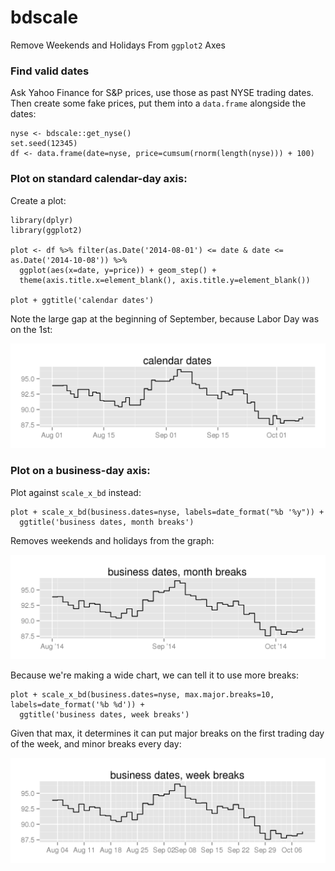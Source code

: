bdscale
========

Remove Weekends and Holidays From `ggplot2` Axes

### Find valid dates

Ask Yahoo Finance for S&P prices, use those as past NYSE trading dates. Then create some fake prices, put them into a `data.frame` alongside the dates:

```
nyse <- bdscale::get_nyse()
set.seed(12345)
df <- data.frame(date=nyse, price=cumsum(rnorm(length(nyse))) + 100)
```

### Plot on standard calendar-day axis:

Create a plot:

```
library(dplyr)
library(ggplot2)

plot <- df %>% filter(as.Date('2014-08-01') <= date & date <= as.Date('2014-10-08')) %>% 
  ggplot(aes(x=date, y=price)) + geom_step() + 
  theme(axis.title.x=element_blank(), axis.title.y=element_blank())
  
plot + ggtitle('calendar dates')

```

Note the large gap at the beginning of September, because Labor Day was on the 1st:

<img src='man/figures/calendar.PNG'>

### Plot on a business-day axis:

Plot against `scale_x_bd` instead:

```
plot + scale_x_bd(business.dates=nyse, labels=date_format("%b '%y")) + 
  ggtitle('business dates, month breaks')
```

Removes weekends and holidays from the graph:

<img src='man/figures/business.month.PNG'>

Because we're making a wide chart, we can tell it to use more breaks:

```
plot + scale_x_bd(business.dates=nyse, max.major.breaks=10, labels=date_format('%b %d')) + 
  ggtitle('business dates, week breaks')
```

Given that max, it determines it can put major breaks on the first trading day of the week, and minor breaks every day:

<img src='man/figures/business.week.PNG'>
